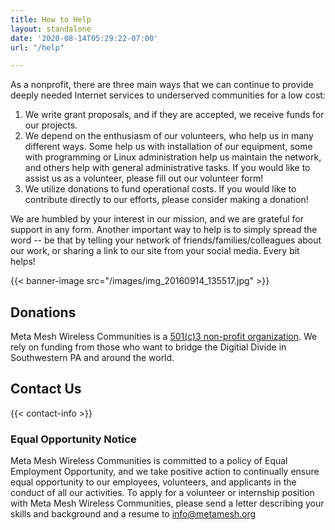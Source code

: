 ```yaml
---
title: How to Help
layout: standalone
date: '2020-08-14T05:29:22-07:00'
url: "/help"

---
```

<!--

NOTE: Anything between these left and right arrows are hidden on the built website

\-->

As a nonprofit, there are three main ways that we can continue to provide deeply needed Internet services to underserved communities for a low cost:

1. We write grant proposals, and if they are accepted, we receive funds for our projects.
2. We depend on the enthusiasm of our volunteers, who help us in many different ways. Some help us with installation of our equipment, some with programming or Linux administration help us maintain the network, and others help with general administrative tasks. If you would like to assist us as a volunteer, please fill out our volunteer form!
3. We utilize donations to fund operational costs. If you would like to contribute directly to our efforts, please consider making a donation!

We are humbled by your interest in our mission, and we are grateful for support in any form. Another important way to help is to simply spread the word -- be that by telling your network of friends/families/colleagues about our work, or sharing a link to our site from your social media. Every bit helps!

<!-- This isn't ready yet but is part of a future iteration's set of features

## Volunteering

Always appreciated
\-->


{{< banner-image src="/images/img_20160914_135517.jpg" >}}

## Donations

<!-- PayPal Donation Button goes here -->

Meta Mesh Wireless Communities is a [501(c)3 non-profit organization](https://simple.wikipedia.org/wiki/Non-profit_organization). We rely on funding from those who want to bridge the Digitial Divide in Southwestern PA and around the world.

## Contact Us

<!-- This isn't ready yet but is part of a future iteration's set of features
<a href="#">Join the Meta Mesh Mailing List!</a>
\-->

{{< contact-info >}}

### Equal Opportunity Notice

Meta Mesh Wireless Communities is committed to a policy of Equal Employment Opportunity, and we take positive action to continually ensure equal opportunity to our employees, volunteers, and applicants in the conduct of all our activities. To apply for a volunteer or internship position with Meta Mesh Wireless Communities, please send a letter describing your skills and background and a resume to [info@metamesh.org](mailto:info@metamesh.org)
